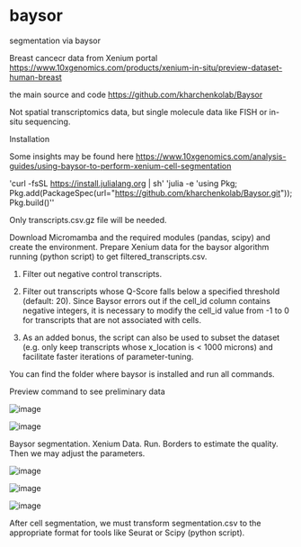 # baysor
segmentation via baysor

Breast cancecr data from Xenium portal
https://www.10xgenomics.com/products/xenium-in-situ/preview-dataset-human-breast

the main source and code
https://github.com/kharchenkolab/Baysor

Not spatial transcriptomics data, but single molecule data like FISH or in-situ sequencing.

Installation

Some insights may be found here
https://www.10xgenomics.com/analysis-guides/using-baysor-to-perform-xenium-cell-segmentation

'curl -fsSL https://install.julialang.org | sh'
'julia -e 'using Pkg; Pkg.add(PackageSpec(url="https://github.com/kharchenkolab/Baysor.git")); Pkg.build()''

Only transcripts.csv.gz file will be needed.

Download Micromamba and the required modules (pandas, scipy) and create the environment.
Prepare Xenium data for the baysor algorithm running (python script) to get filtered_transcripts.csv.

1. Filter out negative control transcripts.
   
2. Filter out transcripts whose Q-Score falls below a specified threshold (default: 20).
Since Baysor errors out if the cell_id column contains negative integers, it is necessary to modify the cell_id value from -1 to 0 for transcripts that are not associated with cells.

3. As an added bonus, the script can also be used to subset the dataset (e.g. only keep transcripts whose x_location is < 1000 microns) and facilitate faster iterations of parameter-tuning.

You can find the folder where baysor is installed and run all commands.

Preview command to see preliminary data

![image](https://github.com/Elena983/baysor/assets/68946912/b49d177b-4fc3-46e6-9371-cd30afa46756)

![image](https://github.com/Elena983/baysor/assets/68946912/2883b4cd-3c2b-42c7-932a-afe46421c121)

Baysor segmentation. Xenium Data. Run. Borders to estimate the quality. Then we may adjust the parameters.

![image](https://github.com/Elena983/baysor/assets/68946912/38955390-2944-4448-9cea-90b4dd86f6a1)

![image](https://github.com/Elena983/baysor/assets/68946912/3377553c-3030-4be1-bc12-409aa512a022)

![image](https://github.com/Elena983/baysor/assets/68946912/005ab003-7dd0-437a-9193-b99eb5143767)

After cell segmentation, we must transform segmentation.csv to the appropriate format for tools like Seurat or Scipy (python script).







